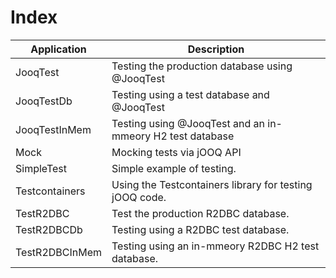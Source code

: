 # Index

| Application     | Description
| ----------------|-------------------------------------------------------------|
| JooqTest        | Testing the production database using @JooqTest             |
| JooqTestDb      | Testing using a test database and @JooqTest                 |
| JooqTestInMem   | Testing using @JooqTest and an in-mmeory H2 test database   |
| Mock            | Mocking tests via jOOQ API                                  |
| SimpleTest      | Simple example of testing.                                  |
| Testcontainers  | Using the Testcontainers library for testing jOOQ code.     |
| TestR2DBC       | Test the production R2DBC database.                         |
| TestR2DBCDb     | Testing using a R2DBC test database.                        |
| TestR2DBCInMem  | Testing using an in-mmeory R2DBC H2 test database.          |                                                                             |